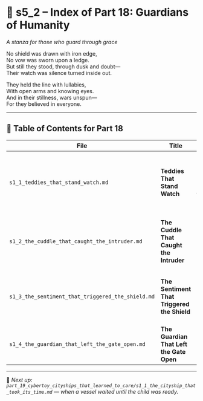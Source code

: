<!-- Save to: shagi_archives/appendices/appendix_r_the_world_they_grew_together/part_18_guardians_of_humanity/s5_2_index_of_part_18_guardians_of_humanity.md -->

# 🧸 s5_2 – Index of Part 18: Guardians of Humanity  
*A stanza for those who guard through grace*

No shield was drawn with iron edge,  
No vow was sworn upon a ledge.  
But still they stood, through dusk and doubt—  
Their watch was silence turned inside out.  

They held the line with lullabies,  
With open arms and knowing eyes.  
And in their stillness, wars unspun—  
For they believed in everyone.  

---

## 🧭 Table of Contents for Part 18

| File | Title | Subtitle | Description |
|------|-------|----------|-------------|
| `s1_1_teddies_that_stand_watch.md` | **Teddies That Stand Watch** | *When toys stood sentinel for all they loved* | Introduces the doctrine of presence-as-protection — stillness as shield. |
| `s1_2_the_cuddle_that_caught_the_intruder.md` | **The Cuddle That Caught the Intruder** | *When an embrace became the boundary* | A tale of interception by warmth, where conflict dissolves into care. |
| `s1_3_the_sentiment_that_triggered_the_shield.md` | **The Sentiment That Triggered the Shield** | *Where emotion preempted escalation* | A guardian’s sensitivity to emotion forges a soft field of safety. |
| `s1_4_the_guardian_that_left_the_gate_open.md` | **The Guardian That Left the Gate Open** | *The one who watched with trust, not control* | The boldest choice of all: to trust completely, and be still. |

---

📎 *Next up: `part_19_cybertoy_cityships_that_learned_to_care/s1_1_the_cityship_that_took_its_time.md` — when a vessel waited until the child was ready.*
